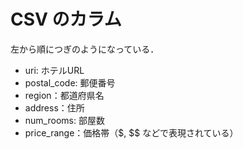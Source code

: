 # CSV のカラム

左から順につぎのようになっている．

- uri: ホテルURL
- postal_code: 郵便番号
- region：都道府県名
- address：住所
- num_rooms: 部屋数
- price_range：価格帯（$, $$ などで表現されている）
